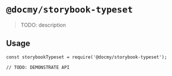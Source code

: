 # `@docmy/storybook-typeset`

> TODO: description

## Usage

```
const storybookTypeset = require('@docmy/storybook-typeset');

// TODO: DEMONSTRATE API
```
